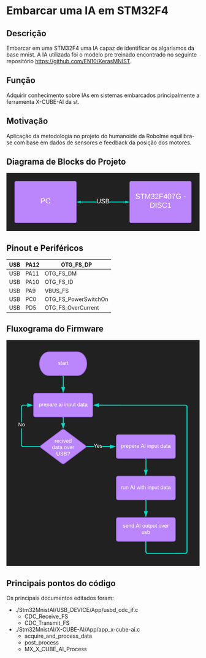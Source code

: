 # Embarcar uma IA em STM32F4
## Descrição
Embarcar em uma STM32F4 uma IA capaz de identificar os algarismos da base mnist. A IA utilizada foi o 
modelo pre treinado encontrado no seguinte repositório https://github.com/EN10/KerasMNIST.

## Função
Adquirir conhecimento sobre IAs em sistemas embarcados principalmente a ferramenta X-CUBE-AI da st.

## Motivação
Aplicação da metodologia no projeto do humanoide da RoboIme equilibra-se com base em dados de sensores e
feedback da posição dos motores.


## Diagrama de Blocks do Projeto
![alt text](https://raw.githubusercontent.com/YuriWit/microcon/main/images/DiagramaDeBlocosDoHardwere.png)

##  Pinout e Periféricos

| USB | PA12 | OTG_FS_DP            |
|-----|------|----------------------|
| USB | PA11 | OTG_FS_DM            |
| USB | PA10 | OTG_FS_ID            |
| USB | PA9  | VBUS_FS              |
| USB | PC0  | OTG_FS_PowerSwitchOn |
| USB | PD5  | OTG_FS_OverCurrent   |

## Fluxograma do Firmware
![alt text](https://raw.githubusercontent.com/YuriWit/microcon/main/images/FirmwareFluxogram.png)

## Principais pontos do código
Os principais documentos editados foram:
- ./Stm32MnistAI/USB_DEVICE/App/usbd_cdc_if.c
    - CDC_Receive_FS
    - CDC_Transmit_FS
- ./Stm32MnistAI/X-CUBE-AI/App/app_x-cube-ai.c
    - acquire_and_process_data
    - post_process
    - MX_X_CUBE_AI_Process